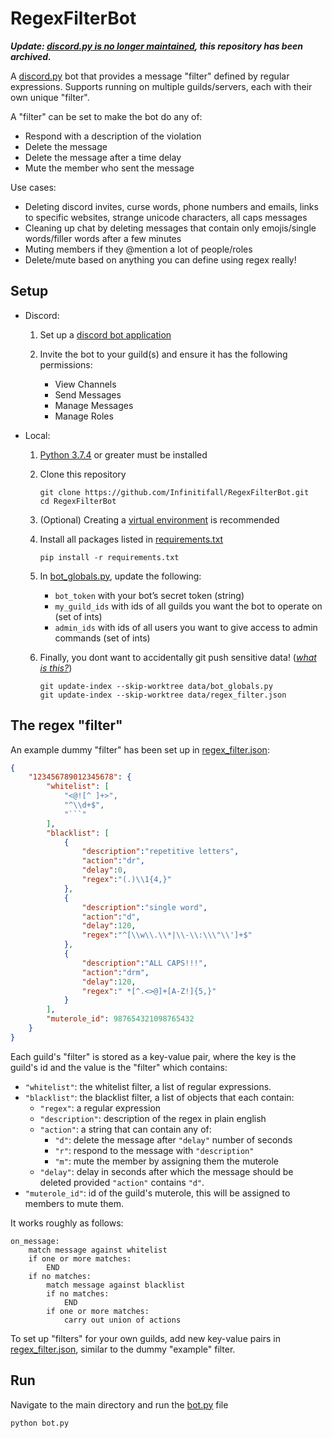 # RegexFilterBot

***Update: [discord.py is no longer maintained](https://gist.github.com/Rapptz/4a2f62751b9600a31a0d3c78100287f1), this repository has been archived.***

A [discord.py](https://github.com/Rapptz/discord.py) bot that provides a message "filter" defined by regular expressions. Supports running on multiple guilds/servers, each with their own unique "filter".

A "filter" can be set to make the bot do any of:
- Respond with a description of the violation
- Delete the message
- Delete the message after a time delay
- Mute the member who sent the message

Use cases:
- Deleting discord invites, curse words, phone numbers and emails, links to specific websites, strange unicode characters, all caps messages
- Cleaning up chat by deleting messages that contain only emojis/single words/filler words after a few minutes
- Muting members if they @mention a lot of people/roles
- Delete/mute based on anything you can define using regex really!


## Setup

- Discord:
    1. Set up a [discord bot application](https://discord.com/developers/applications)

    2. Invite the bot to your guild(s) and ensure it has the following permissions:
        - View Channels
        - Send Messages
        - Manage Messages
        - Manage Roles

- Local:
    1. [Python 3.7.4](https://www.python.org/downloads/) or greater must be installed

    2. Clone this repository
        ```
        git clone https://github.com/Infinitifall/RegexFilterBot.git
        cd RegexFilterBot
        ```
    
    3. (Optional) Creating a [virtual environment](https://docs.python.org/3/tutorial/venv.html) is recommended
    
    4. Install all packages listed in [requirements.txt](requirements.txt)
        ```
        pip install -r requirements.txt
        ```
        

    5. In [bot_globals.py](data/bot_globals.py), update the following:
        - `bot_token` with your bot’s secret token (string)
        - `my_guild_ids` with ids of all guilds you want the bot to operate on (set of ints)
        - `admin_ids` with ids of all users you want to give access to admin commands (set of ints)
    
    6. Finally, you dont want to accidentally git push sensitive data! ([*what is this?*](https://git-scm.com/docs/git-update-index#Documentation/git-update-index.txt---no-skip-worktree))
        ```
        git update-index --skip-worktree data/bot_globals.py
        git update-index --skip-worktree data/regex_filter.json
        ```

## The regex "filter"

An example dummy "filter" has been set up in [regex_filter.json](data/regex_filter.json):
```json
{
	"123456789012345678": {
		"whitelist": [
			"<@![^ ]+>",
			"^\\d+$",
			"```"
		],
		"blacklist": [
			{
				"description":"repetitive letters",
				"action":"dr",
				"delay":0,
				"regex":"(.)\\1{4,}"
			},
			{
				"description":"single word",
				"action":"d",
				"delay":120,
				"regex":"^[\\w\\.\\*|\\-\\:\\\"\\']+$"
			},
			{
				"description":"ALL CAPS!!!",
				"action":"drm",
				"delay":120,
				"regex":" *[^.<>@]+[A-Z!]{5,}"
			}
		],
		"muterole_id": 987654321098765432
	}
}
```

Each guild's "filter" is stored as a key-value pair, where the key is the guild's id and the value is the "filter" which contains:
- `"whitelist"`: the whitelist filter, a list of regular expressions.
- `"blacklist"`: the blacklist filter, a list of objects that each contain:
  - `"regex"`: a regular expression
  - `"description"`: description of the regex in plain english
  - `"action"`: a string that can contain any of:
    - `"d"`: delete the message after `"delay"` number of seconds
    - `"r"`: respond to the message with `"description"`
    - `"m"`: mute the member by assigning them the muterole
  - `"delay"`: delay in seconds after which the message should be deleted provided `"action"` contains `"d"`.
- `"muterole_id"`: id of the guild's muterole, this will be assigned to members to mute them.

It works roughly as follows:
```
on_message:
    match message against whitelist
    if one or more matches:
        END
    if no matches:
        match message against blacklist
        if no matches:
            END
        if one or more matches:
            carry out union of actions
```

To set up "filters" for your own guilds, add new key-value pairs in [regex_filter.json](data/regex_filter.json), similar to the dummy "example" filter.

## Run
Navigate to the main directory and run the [bot.py](bot.py) file
```
python bot.py
```
